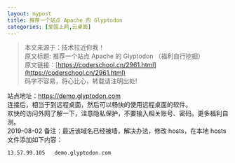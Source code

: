 ```yaml
---
layout: mypost
title: 推荐一个站点 Apache 的 Glyptodon
categories: [爱国上网,云桌面]
---
```

>本文来源于：技术拉近你我！    
原文标题: 推荐一个站点 Apache 的 Glyptodon （福利自行挖掘）    
原文链接：[https://coderschool.cn/2961.html](https://coderschool.cn/2961.html)    
码字不容易，将心比心，转载请注明出处!    

站点地址：https://demo.glyptodon.com     
连接后，相当于到远程桌面，然后可以畅快的使用远程桌面的软件。    
欢快的访问外网了解一下，注意隐私保护，不要输入相关账号、密码。更多福利自测。     
2019-08-02 备注：最近该域名已经被墙，解决办法，修改 hosts，在本地 hosts 文件添加如下内容：    
```
13.57.99.105   demo.glyptodon.com
```
